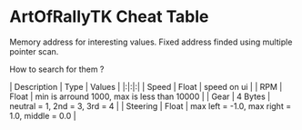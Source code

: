 # ArtOfRallyTK Cheat Table

Memory address for interesting values. Fixed address finded using multiple pointer scan.

How to search for them ?

| Description | Type | Values |
|:|:|:|
| Speed    | Float   | speed on ui |
| RPM      | Float   | min is arround 1000, max is less than 10000 |
| Gear     | 4 Bytes | neutral = 1, 2nd = 3, 3rd = 4 |
| Steering | Float   | max left = -1.0, max right = 1.0, middle = 0.0 |
